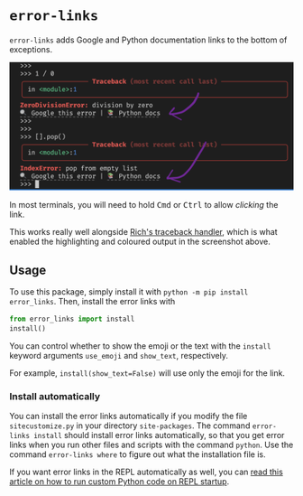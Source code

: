 # `error-links`

`error-links` adds Google and Python documentation links to the bottom of exceptions.

![](https://raw.githubusercontent.com/rodrigogiraoserrao/error-links/main/error_links.png)

In most terminals, you will need to hold <kbd>Cmd</kbd> or <kbd>Ctrl</kbd> to allow _clicking_ the link.

This works really well alongside [Rich's traceback handler](https://rich.readthedocs.io/en/stable/traceback.html#traceback-handler), which is what enabled the highlighting and coloured output in the screenshot above.


## Usage

To use this package, simply install it with `python -m pip install error_links`.
Then, install the error links with

```py
from error_links import install
install()
```

You can control whether to show the emoji or the text with the `install` keyword arguments `use_emoji` and `show_text`, respectively.

For example, `install(show_text=False)` will use only the emoji for the link.


### Install automatically

You can install the error links automatically if you modify the file `sitecustomize.py` in your directory `site-packages`.
The command `error-links install` should install error links automatically, so that you get error links when you run other files and scripts with the command `python`.
Use the command `error-links where` to figure out what the installation file is.

If you want error links in the REPL automatically as well, you can [read this article on how to run custom Python code on REPL startup](https://mathspp.com/blog/til/customise-the-repl-on-start-up).
